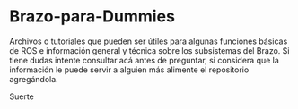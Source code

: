 # Brazo-para-Dummies
Archivos o tutoriales que pueden ser útiles para algunas funciones básicas de ROS e información general y técnica sobre los subsistemas del Brazo.
Si tiene dudas intente consultar acá antes de preguntar, si considera que la información le puede servir a alguien más alimente el repositorio agregándola.

Suerte
